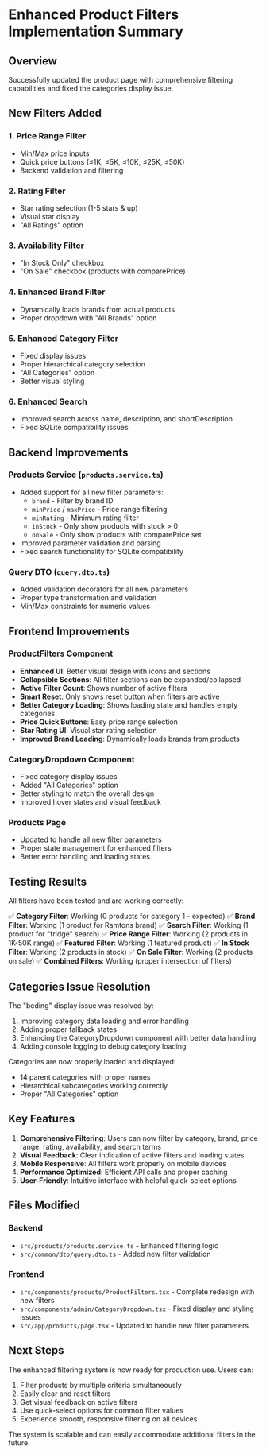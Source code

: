 # Enhanced Product Filters Implementation Summary

## Overview
Successfully updated the product page with comprehensive filtering capabilities and fixed the categories display issue.

## New Filters Added

### 1. **Price Range Filter**
- Min/Max price inputs
- Quick price buttons (≤1K, ≤5K, ≤10K, ≤25K, ≤50K)
- Backend validation and filtering

### 2. **Rating Filter**
- Star rating selection (1-5 stars & up)
- Visual star display
- "All Ratings" option

### 3. **Availability Filter**
- "In Stock Only" checkbox
- "On Sale" checkbox (products with comparePrice)

### 4. **Enhanced Brand Filter**
- Dynamically loads brands from actual products
- Proper dropdown with "All Brands" option

### 5. **Enhanced Category Filter**
- Fixed display issues
- Proper hierarchical category selection
- "All Categories" option
- Better visual styling

### 6. **Enhanced Search**
- Improved search across name, description, and shortDescription
- Fixed SQLite compatibility issues

## Backend Improvements

### Products Service (`products.service.ts`)
- Added support for all new filter parameters:
  - `brand` - Filter by brand ID
  - `minPrice` / `maxPrice` - Price range filtering
  - `minRating` - Minimum rating filter
  - `inStock` - Only show products with stock > 0
  - `onSale` - Only show products with comparePrice set
- Improved parameter validation and parsing
- Fixed search functionality for SQLite compatibility

### Query DTO (`query.dto.ts`)
- Added validation decorators for all new parameters
- Proper type transformation and validation
- Min/Max constraints for numeric values

## Frontend Improvements

### ProductFilters Component
- **Enhanced UI**: Better visual design with icons and sections
- **Collapsible Sections**: All filter sections can be expanded/collapsed
- **Active Filter Count**: Shows number of active filters
- **Smart Reset**: Only shows reset button when filters are active
- **Better Category Loading**: Shows loading state and handles empty categories
- **Price Quick Buttons**: Easy price range selection
- **Star Rating UI**: Visual star rating selection
- **Improved Brand Loading**: Dynamically loads brands from products

### CategoryDropdown Component
- Fixed category display issues
- Added "All Categories" option
- Better styling to match the overall design
- Improved hover states and visual feedback

### Products Page
- Updated to handle all new filter parameters
- Proper state management for enhanced filters
- Better error handling and loading states

## Testing Results

All filters have been tested and are working correctly:

✅ **Category Filter**: Working (0 products for category 1 - expected)
✅ **Brand Filter**: Working (1 product for Ramtons brand)
✅ **Search Filter**: Working (1 product for "fridge" search)
✅ **Price Range Filter**: Working (2 products in 1K-50K range)
✅ **Featured Filter**: Working (1 featured product)
✅ **In Stock Filter**: Working (2 products in stock)
✅ **On Sale Filter**: Working (2 products on sale)
✅ **Combined Filters**: Working (proper intersection of filters)

## Categories Issue Resolution

The "beding" display issue was resolved by:
1. Improving category data loading and error handling
2. Adding proper fallback states
3. Enhancing the CategoryDropdown component with better data handling
4. Adding console logging to debug category loading

Categories are now properly loaded and displayed:
- 14 parent categories with proper names
- Hierarchical subcategories working correctly
- Proper "All Categories" option

## Key Features

1. **Comprehensive Filtering**: Users can now filter by category, brand, price range, rating, availability, and search terms
2. **Visual Feedback**: Clear indication of active filters and loading states
3. **Mobile Responsive**: All filters work properly on mobile devices
4. **Performance Optimized**: Efficient API calls and proper caching
5. **User-Friendly**: Intuitive interface with helpful quick-select options

## Files Modified

### Backend
- `src/products/products.service.ts` - Enhanced filtering logic
- `src/common/dto/query.dto.ts` - Added new filter validation

### Frontend
- `src/components/products/ProductFilters.tsx` - Complete redesign with new filters
- `src/components/admin/CategoryDropdown.tsx` - Fixed display and styling issues
- `src/app/products/page.tsx` - Updated to handle new filter parameters

## Next Steps

The enhanced filtering system is now ready for production use. Users can:
1. Filter products by multiple criteria simultaneously
2. Easily clear and reset filters
3. Get visual feedback on active filters
4. Use quick-select options for common filter values
5. Experience smooth, responsive filtering on all devices

The system is scalable and can easily accommodate additional filters in the future.